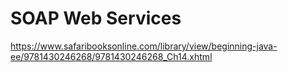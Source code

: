 # SOAP Web Services

https://www.safaribooksonline.com/library/view/beginning-java-ee/9781430246268/9781430246268_Ch14.xhtml
